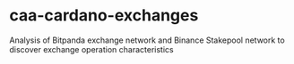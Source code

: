 # caa-cardano-exchanges

Analysis of Bitpanda exchange network and Binance Stakepool network to discover exchange operation characteristics

